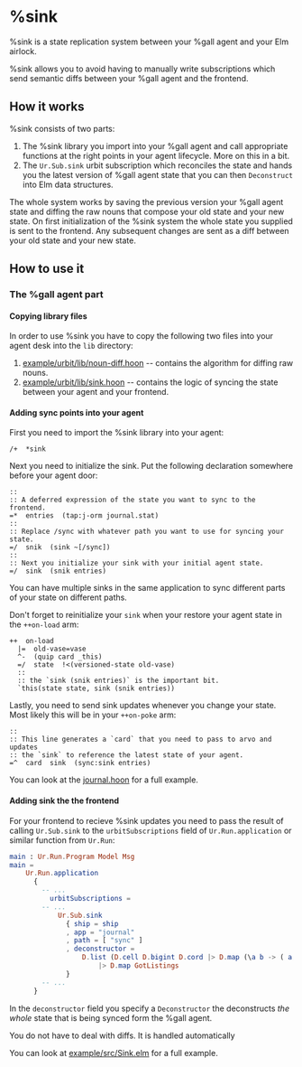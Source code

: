 # %sink

%sink is a state replication system between your %gall agent and your Elm airlock.

%sink allows you to avoid having to manually write subscriptions which send semantic diffs between your %gall agent and the frontend.

## How it works

%sink consists of two parts:
1. The %sink library you import into your %gall agent and call appropriate functions at the right points in your agent lifecycle. More on this in a bit.
2. The `Ur.Sub.sink` urbit subscription which reconciles the state and hands you the latest version of %gall agent state that you can then `Deconstruct` into Elm data structures.

The whole system works by saving the previous version your %gall agent state and diffing the raw nouns that compose your old state and your new state.
On first initialization of the %sink system the whole state you supplied is sent to the frontend. Any subsequent changes are sent as a diff between your old state and your new state.

## How to use it

### The %gall agent part

#### Copying library files

In order to use %sink you have to copy the following two files into your agent desk into the `lib` directory:
1. [example/urbit/lib/noun-diff.hoon](../example/urbit/lib/noun-diff.hoon) -- contains the algorithm for diffing raw nouns.
2. [example/urbit/lib/sink.hoon](../example/urbit/lib/sink.hoon) -- contains the logic of syncing the state between your agent and your frontend.

#### Adding sync points into your agent

First you need to import the %sink library into your agent:

```hoon
/+  *sink
```

Next you need to initialize the sink. Put the following declaration somewhere before your agent door:

```hoon
::
:: A deferred expression of the state you want to sync to the frontend.
=*  entries  (tap:j-orm journal.stat)
::
:: Replace /sync with whatever path you want to use for syncing your state.
=/  snik  (sink ~[/sync])
::
:: Next you initialize your sink with your initial agent state.
=/  sink  (snik entries)
```

You can have multiple sinks in the same application to sync different parts of your state on different paths.

Don't forget to reinitialize your `sink` when your restore your agent state in the `++on-load` arm:

```hoon
++  on-load
  |=  old-vase=vase
  ^-  (quip card _this)
  =/  state  !<(versioned-state old-vase)
  ::
  :: the `sink (snik entries)` is the important bit.
  `this(state state, sink (snik entries))
```
  
Lastly, you need to send sink updates whenever you change your state. Most likely this will be in your `++on-poke` arm:

```hoon
::
:: This line generates a `card` that you need to pass to arvo and updates 
:: the `sink` to reference the latest state of your agent.
=^  card  sink  (sync:sink entries)
```

You can look at the [journal.hoon](../example/urbit/app/journal.hoon) for a full example.

#### Adding sink the the frontend

For your frontend to recieve %sink updates you need to pass the result of calling `Ur.Sub.sink` to the `urbitSubscriptions` field of `Ur.Run.application` or similar function from `Ur.Run`:

```elm
main : Ur.Run.Program Model Msg
main =
    Ur.Run.application
      {
        -- ...
          urbitSubscriptions =
        -- ...
            Ur.Sub.sink
              { ship = ship
              , app = "journal"
              , path = [ "sync" ]
              , deconstructor =
                  D.list (D.cell D.bigint D.cord |> D.map (\a b -> ( a, b )))
                      |> D.map GotListings
              }
        -- ...
      }
```

In the `deconstructor` field you specify a `Deconstructor` the deconstructs _the whole_ state that is being synced form the %gall agent.

You do not have to deal with diffs. It is handled automatically

You can look at [example/src/Sink.elm](../example/src/Sink.elm) for a full example.
